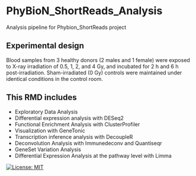 # PhyBioN_ShortReads_Analysis
Analysis pipeline for Phybion_ShortReads project
## Experimental design

Blood samples from 3 healthy donors (2 males and 1 female) were exposed to X-ray irradiation of 0.5, 1, 2, and 4 Gy, and incubated for 2 h and 6 h post-irradiation. Sham-irradiated (0 Gy) controls were maintained under identical conditions in the control room.

## This RMD includes
- Exploratory Data Analysis
- Differential expression analysis with DESeq2
- Functional Enrichment Analysis with ClusterProfiler
- Visualization with GeneTonic
- Transcription inference analysis with DecoupleR
- Deconvolution Analysis with Immunedeconv and Quantiseqr
- GeneSet Variation Analysis
- Differential Expression Analysis at the pathway level with Limma


[![License: MIT](https://img.shields.io/badge/License-MIT-yellow.svg)](https://opensource.org/licenses/MIT)
